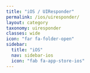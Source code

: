```yaml
---
title: "iOS / UIResponder"
permalink: /ios/uiresponder/
layout: category
taxonomy: uiresponder
classes: wide
icon: "far fa-folder-open"
sidebar:
  title: "iOS"
  nav: sidebar-ios
  icon: "fab fa-app-store-ios"
---
```

